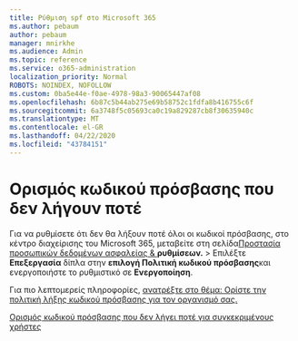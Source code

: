 ```yaml
---
title: Ρύθμιση spf στο Microsoft 365
ms.author: pebaum
author: pebaum
manager: mnirkhe
ms.audience: Admin
ms.topic: reference
ms.service: o365-administration
localization_priority: Normal
ROBOTS: NOINDEX, NOFOLLOW
ms.custom: 0ba5e44e-f0ae-4978-98a3-90065447af08
ms.openlocfilehash: 6b87c5b44ab275e69b58752c1fdfa8b416755c6f
ms.sourcegitcommit: 6a3748f5c05693ca0c19a829287cb8f30635940c
ms.translationtype: MT
ms.contentlocale: el-GR
ms.lasthandoff: 04/22/2020
ms.locfileid: "43784151"
---
```

# <a name="set-passwords-to-never-expire"></a>Ορισμός κωδικού πρόσβασης που δεν λήγουν ποτέ 

Για να ρυθμίσετε ότι δεν θα λήξουν ποτέ όλοι οι κωδικοί πρόσβασης, στο κέντρο διαχείρισης του Microsoft 365, μεταβείτε στη σελίδα[Προστασία προσωπικών δεδομένων ασφαλείας &amp; ](https://portal.office.com/adminportal/home#/settings/security) **ρυθμίσεων.** >  Επιλέξτε **Επεξεργασία** δίπλα στην **επιλογή Πολιτική κωδικού πρόσβασης**και ενεργοποιήστε το ρυθμιστικό σε **Ενεργοποίηση**.
  
Για πιο λεπτομερείς πληροφορίες, [ανατρέξτε στο θέμα: Ορίστε την πολιτική λήξης κωδικού πρόσβασης για τον οργανισμό σας.](https://docs.microsoft.com/office365/admin/manage/set-password-expiration-policy)
  
[Ορισμός κωδικού πρόσβασης που δεν λήγει ποτέ για συγκεκριμένους χρήστες](https://docs.microsoft.com/office365/admin/add-users/set-password-to-never-expire)
  
